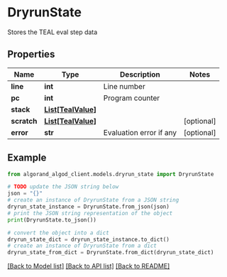# DryrunState

Stores the TEAL eval step data

## Properties

Name | Type | Description | Notes
------------ | ------------- | ------------- | -------------
**line** | **int** | Line number | 
**pc** | **int** | Program counter | 
**stack** | [**List[TealValue]**](TealValue.md) |  | 
**scratch** | [**List[TealValue]**](TealValue.md) |  | [optional] 
**error** | **str** | Evaluation error if any | [optional] 

## Example

```python
from algorand_algod_client.models.dryrun_state import DryrunState

# TODO update the JSON string below
json = "{}"
# create an instance of DryrunState from a JSON string
dryrun_state_instance = DryrunState.from_json(json)
# print the JSON string representation of the object
print(DryrunState.to_json())

# convert the object into a dict
dryrun_state_dict = dryrun_state_instance.to_dict()
# create an instance of DryrunState from a dict
dryrun_state_from_dict = DryrunState.from_dict(dryrun_state_dict)
```
[[Back to Model list]](../README.md#documentation-for-models) [[Back to API list]](../README.md#documentation-for-api-endpoints) [[Back to README]](../README.md)


